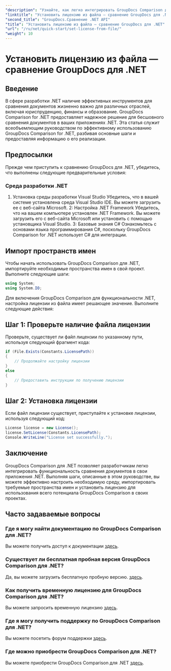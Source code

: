 ```yaml
---
"description": "Узнайте, как легко интегрировать GroupDocs Comparison для .NET в ваши приложения. Настраивайте, импортируйте пространства имен и сравнивайте документы без усилий."
"linktitle": "Установить лицензию из файла — сравнение GroupDocs для .NET"
"second_title": "GroupDocs.Сравнение .NET API"
"title": "Установить лицензию из файла — сравнение GroupDocs для .NET"
"url": "/ru/net/quick-start/set-license-from-file/"
"weight": 10
---
```


# Установить лицензию из файла — сравнение GroupDocs для .NET

## Введение
В сфере разработки .NET наличие эффективных инструментов для сравнения документов жизненно важно для различных отраслей, включая юриспруденцию, финансы и образование. GroupDocs Comparison for .NET предоставляет надежное решение для бесшовного сравнения документов в ваших приложениях .NET. Эта статья служит всеобъемлющим руководством по эффективному использованию GroupDocs Comparison for .NET, разбивая основные шаги и предоставляя информацию о его реализации.
## Предпосылки
Прежде чем приступить к сравнению GroupDocs для .NET, убедитесь, что выполнены следующие предварительные условия:
### Среда разработки .NET
1. Установка среды разработки Visual Studio
Убедитесь, что в вашей системе установлена среда Visual Studio IDE. Вы можете загрузить ее с веб-сайта Microsoft.
2: Настройка .NET Framework
Убедитесь, что на вашем компьютере установлен .NET Framework. Вы можете загрузить его с веб-сайта Microsoft или установить с помощью установщика Visual Studio.
3: Базовые знания C#
Ознакомьтесь с основами языка программирования C#, поскольку GroupDocs Comparison for .NET использует C# для интеграции.

## Импорт пространств имен
Чтобы начать использовать GroupDocs Comparison для .NET, импортируйте необходимые пространства имен в свой проект. Выполните следующие шаги:
```csharp
using System;
using System.IO;
```

Для включения GroupDocs Comparison для функциональности .NET, настройка лицензии из файла имеет решающее значение. Выполните следующие действия:
## Шаг 1: Проверьте наличие файла лицензии
Проверьте, существует ли файл лицензии по указанному пути, используя следующий фрагмент кода:
```csharp
if (File.Exists(Constants.LicensePath))
{
    // Продолжайте настройку лицензии
}
else
{
    // Предоставить инструкции по получению лицензии
}
```
## Шаг 2: Установка лицензии
Если файл лицензии существует, приступайте к установке лицензии, используя следующий код:
```csharp
License license = new License();
license.SetLicense(Constants.LicensePath);
Console.WriteLine("License set successfully.");
```

## Заключение
GroupDocs Comparison для .NET позволяет разработчикам легко интегрировать функциональность сравнения документов в свои приложения .NET. Выполняя шаги, описанные в этом руководстве, вы можете эффективно настроить необходимую среду, импортировать требуемые пространства имен и установить лицензию для использования всего потенциала GroupDocs Comparison в своих проектах.
## Часто задаваемые вопросы
### Где я могу найти документацию по GroupDocs Comparison для .NET?
Вы можете получить доступ к документации [здесь](https://tutorials.groupdocs.com/comparison/net/).
### Существует ли бесплатная пробная версия GroupDocs Comparison для .NET?
Да, вы можете загрузить бесплатную пробную версию. [здесь](https://releases.groupdocs.com/).
### Как получить временную лицензию для GroupDocs Comparison для .NET?
Вы можете запросить временную лицензию [здесь](https://purchase.groupdocs.com/temporary-license/).
### Где я могу получить поддержку по GroupDocs Comparison для .NET?
Вы можете посетить форум поддержки [здесь](https://forum.groupdocs.com/c/comparison/12).
### Где можно приобрести GroupDocs Comparison для .NET?
Вы можете приобрести GroupDocs Comparison для .NET [здесь](https://purchase.groupdocs.com/buy).